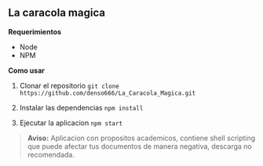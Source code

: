 ## La caracola magica

**Requerimientos**
- Node
- NPM

**Como usar**
1. Clonar el repositorio
```git clone https://github.com/denso666/La_Caracola_Magica.git```

2. Instalar las dependencias
```npm install```

3. Ejecutar la aplicacion
```npm start```

> **Aviso:** Aplicacion con propositos academicos, contiene shell scripting que puede afectar tus documentos de manera negativa, descarga no recomendada.
